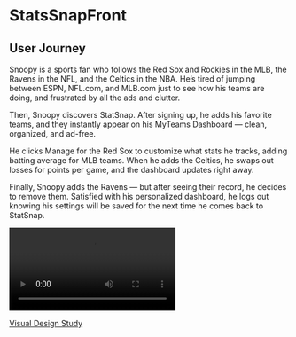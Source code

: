 # StatsSnapFront

## User Journey

Snoopy is a sports fan who follows the Red Sox and Rockies in the MLB, the Ravens in the NFL, and the Celtics in the NBA. He’s tired of jumping between ESPN, NFL.com, and MLB.com just to see how his teams are doing, and frustrated by all the ads and clutter.

Then, Snoopy discovers StatSnap. After signing up, he adds his favorite teams, and they instantly appear on his MyTeams Dashboard — clean, organized, and ad-free.

He clicks Manage for the Red Sox to customize what stats he tracks, adding batting average for MLB teams. When he adds the Celtics, he swaps out losses for points per game, and the dashboard updates right away.

Finally, Snoopy adds the Ravens — but after seeing their record, he decides to remove them. Satisfied with his personalized dashboard, he logs out knowing his settings will be saved for the next time he comes back to StatSnap.

![User Journey Video](user_journey_updated.mov)

[Visual Design Study](visual_design_study.pdf)

